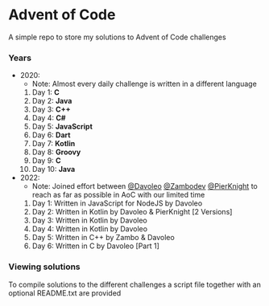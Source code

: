 # Advent of Code

A simple repo to store my solutions to Advent of Code challenges

### Years

- 2020: 
  - Note: Almost every daily challenge is written in a different language 
  1. Day 1: **C**
  2. Day 2: **Java**
  3. Day 3: **C++**
  4. Day 4: **C#**
  5. Day 5: **JavaScript**
  6. Day 6: **Dart**
  7. Day 7: **Kotlin**
  8. Day 8: **Groovy**
  9. Day 9: **C**
  10. Day 10: **Java**
- 2022: 
  - Note: Joined effort between [@Davoleo](https://github.com/Davoleo) [@Zambodev](https://github.com/zambodev) [@PierKnight](https://github.com/Pierknight) to reach as far as possible in AoC with our limited time
  1. Day 1: Written in JavaScript for NodeJS by Davoleo
  2. Day 2: Written in Kotlin by Davoleo & PierKnight [2 Versions]
  3. Day 3: Written in Kotlin by Davoleo
  4. Day 4: Written in Kotlin by Davoleo
  5. Day 5: Written in C++ by Zambo & Davoleo
  6. Day 6: Written in C by Davoleo [Part 1]
    
### Viewing solutions

To compile solutions to the different challenges a script file together with an optional README.txt are provided

